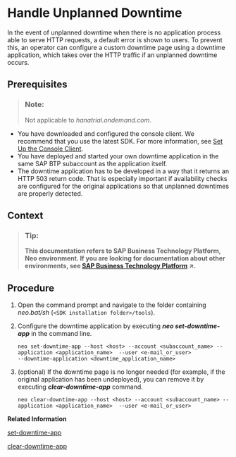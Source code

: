 <!-- loiodbd314ae30f7493a8c21033b53c02bb5 -->

# Handle Unplanned Downtime

In the event of unplanned downtime when there is no application process able to serve HTTP requests, a default error is shown to users. To prevent this, an operator can configure a custom downtime page using a downtime application, which takes over the HTTP traffic if an unplanned downtime occurs.



## Prerequisites

> ### Note:  
> Not applicable to *hanatrial.ondemand.com*.

-   You have downloaded and configured the console client. We recommend that you use the latest SDK. For more information, see [Set Up the Console Client](../30-development-neo/set-up-the-console-client-7613dee.md).
-   You have deployed and started your own downtime application in the same SAP BTP subaccount as the application itself.
-   The downtime application has to be developed in a way that it returns an HTTP 503 return code. That is especially important if availability checks are configured for the original applications so that unplanned downtimes are properly detected.



## Context

> ### Tip:  
> **This documentation refers to SAP Business Technology Platform, Neo environment. If you are looking for documentation about other environments, see [SAP Business Technology Platform](https://help.sap.com/viewer/65de2977205c403bbc107264b8eccf4b/Cloud/en-US/6a2c1ab5a31b4ed9a2ce17a5329e1dd8.html "SAP Business Technology Platform (SAP BTP) is an integrated offering comprised of four technology portfolios: database and data management, application development and integration, analytics, and intelligent technologies. The platform offers users the ability to turn data into business value, compose end-to-end business processes, and build and extend SAP applications quickly.") :arrow_upper_right:.**



<a name="loiodbd314ae30f7493a8c21033b53c02bb5__steps_kvy_z2t_mn"/>

## Procedure

1.  Open the command prompt and navigate to the folder containing *neo.bat/sh* \(`<SDK installation folder>/tools`\).

2.  Configure the downtime application by executing ***neo set-downtime-app*** in the command line.

    ```
    neo set-downtime-app --host <host> --account <subaccount_name> --application <application_name>  --user <e-mail_or_user> 
    --downtime-application <downtime_application_name>
    
    ```

3.  \(optional\) If the downtime page is no longer needed \(for example, if the original application has been undeployed\), you can remove it by executing ***clear-downtime-app*** command.

    ```
    neo clear-downtime-app --host <host> --account <subaccount_name> --application <application_name>  --user <e-mail_or_user>
    
    ```


**Related Information**  


[set-downtime-app](set-downtime-app-1672997.md "This command configures a custom downtime page (downtime application) for an application. The downtime page is shown to the user in the event of unplanned downtime of the original application.")

[clear-downtime-app](clear-downtime-app-c9ae25a.md "The command deregisters a previously configured downtime page for an application. After you execute the command, the default HTTP error will be shown to the user in the event of unplanned downtime.")

